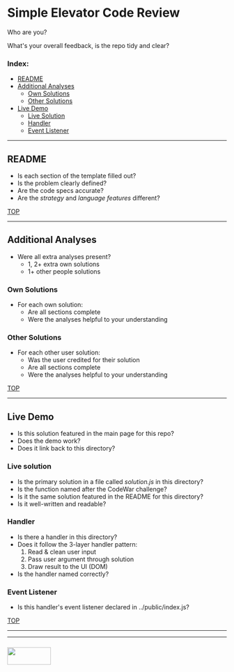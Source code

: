 # Simple Elevator Code Review

Who are you?

What's your overall feedback, is the repo tidy and clear?

### Index:
* [README](#readme)
* [Additional Analyses](#additional-analyses)
  * [Own Solutions](#other-solutions)
  * [Other Solutions](#other-solutions)
* [Live Demo](#live-demo)
  * [Live Solution](#live-solution)
  * [Handler](#handler)
  * [Event Listener](#event-listener)

___

## README

* Is each section of the template filled out?
* Is the problem clearly defined?
* Are the code specs accurate?
* Are the _strategy_ and _language features_ different?

[TOP](#simple-elevator)

___

## Additional Analyses

* Were all extra analyses present?
  * 1, 2+ extra own solutions
  * 1+ other people solutions

### Own Solutions

* For each own solution:
  * Are all sections complete
  * Were the analyses helpful to your understanding

### Other Solutions

* For each other user solution:
  * Was the user credited for their solution
  * Are all sections complete
  * Were the analyses helpful to your understanding


[TOP](#simple-elevator)

___

## Live Demo

* Is this solution featured in the main page for this repo?
* Does the demo work?
* Does it link back to this directory?

### Live solution

* Is the primary solution in a file called _solution.js_ in this directory?
* Is the function named after the CodeWar challenge?
* Is it the same solution featured in the README for this directory?
* Is it well-written and readable?

### Handler

* Is there a handler in this directory?
* Does it follow the 3-layer handler pattern:
  1. Read & clean user input
  2. Pass user argument through solution
  3. Draw result to the UI (DOM)
* Is the handler named correctly?

### Event Listener

* Is this handler's event listener declared in ../public/index.js?



[TOP](#simple-elevator)

___
___
### <a href="http://elewa.education/blog" target="_blank"><img src="https://user-images.githubusercontent.com/18554853/34921062-506450ae-f97d-11e7-875f-6feeb26ad72d.png" width="100" height="40"/></a>
